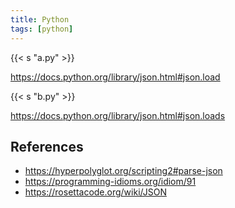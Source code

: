```yaml
---
title: Python
tags: [python]
---
```


{{< s "a.py" >}}

<https://docs.python.org/library/json.html#json.load>

{{< s "b.py" >}}

<https://docs.python.org/library/json.html#json.loads>

## References

- <https://hyperpolyglot.org/scripting2#parse-json>
- <https://programming-idioms.org/idiom/91>
- <https://rosettacode.org/wiki/JSON>
